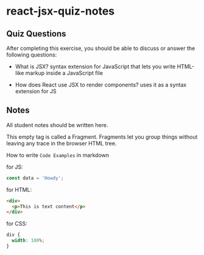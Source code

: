 # react-jsx-quiz-notes

## Quiz Questions

After completing this exercise, you should be able to discuss or answer the following questions:

- What is JSX?
  syntax extension for JavaScript that lets you write HTML-like markup inside a JavaScript file

- How does React use JSX to render components?
  uses it as a syntax extension for JS

## Notes

All student notes should be written here.

This empty tag is called a Fragment. Fragments let you group things without leaving any trace in the browser HTML tree.

How to write `Code Examples` in markdown

for JS:

```javascript
const data = 'Howdy';
```

for HTML:

```html
<div>
  <p>This is text content</p>
</div>
```

for CSS:

```css
div {
  width: 100%;
}
```
